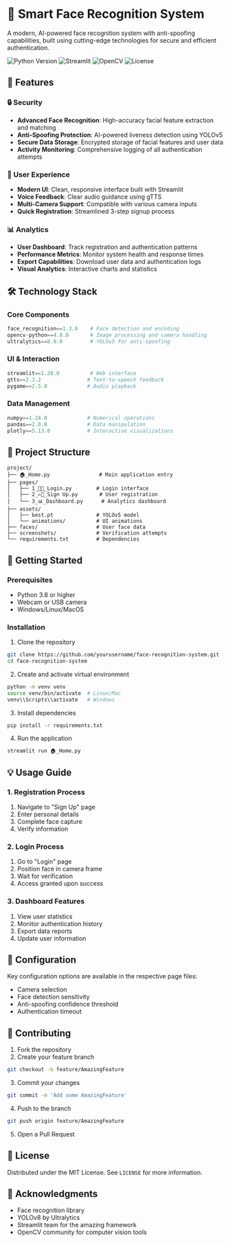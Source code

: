 # 🌟 Smart Face Recognition System

A modern, AI-powered face recognition system with anti-spoofing capabilities, built using cutting-edge technologies for secure and efficient authentication.

![Python Version](https://img.shields.io/badge/Python-3.8%2B-blue)
![Streamlit](https://img.shields.io/badge/Streamlit-1.28%2B-red)
![OpenCV](https://img.shields.io/badge/OpenCV-4.8%2B-green)
![License](https://img.shields.io/badge/License-MIT-yellow)

## 🎯 Features

### 🔒 Security
- **Advanced Face Recognition**: High-accuracy facial feature extraction and matching
- **Anti-Spoofing Protection**: AI-powered liveness detection using YOLOv5
- **Secure Data Storage**: Encrypted storage of facial features and user data
- **Activity Monitoring**: Comprehensive logging of all authentication attempts

### 👤 User Experience
- **Modern UI**: Clean, responsive interface built with Streamlit
- **Voice Feedback**: Clear audio guidance using gTTS
- **Multi-Camera Support**: Compatible with various camera inputs
- **Quick Registration**: Streamlined 3-step signup process

### 📊 Analytics
- **User Dashboard**: Track registration and authentication patterns
- **Performance Metrics**: Monitor system health and response times
- **Export Capabilities**: Download user data and authentication logs
- **Visual Analytics**: Interactive charts and statistics

## 🛠️ Technology Stack

### Core Components
```python
face_recognition==1.3.0    # Face detection and encoding
opencv-python==4.8.0       # Image processing and camera handling
ultralytics==8.0.0         # YOLOv5 for anti-spoofing
```

### UI & Interaction
```python
streamlit==1.28.0          # Web interface
gtts==2.3.2               # Text-to-speech feedback
pygame==2.5.0             # Audio playback
```

### Data Management
```python
numpy==1.24.0             # Numerical operations
pandas==2.0.0             # Data manipulation
plotly==5.13.0            # Interactive visualizations
```

## 📁 Project Structure

```
project/
├── 🏠_Home.py                # Main application entry
├── pages/
│   ├── 1_🤳🏻_Login.py        # Login interface
│   ├── 2_✍🏻_Sign Up.py       # User registration
│   └── 3_📊_Dashboard.py      # Analytics dashboard
├── assets/
│   ├── best.pt              # YOLOv5 model
│   └── animations/          # UI animations
├── faces/                   # User face data
├── screenshots/             # Verification attempts
└── requirements.txt         # Dependencies
```

## 🚀 Getting Started

### Prerequisites
- Python 3.8 or higher
- Webcam or USB camera
- Windows/Linux/MacOS

### Installation

1. Clone the repository
```bash
git clone https://github.com/yourusername/face-recognition-system.git
cd face-recognition-system
```

2. Create and activate virtual environment
```bash
python -m venv venv
source venv/bin/activate  # Linux/Mac
venv\\Scripts\\activate   # Windows
```

3. Install dependencies
```bash
pip install -r requirements.txt
```

4. Run the application
```bash
streamlit run 🏠_Home.py
```

## 💡 Usage Guide

### 1. Registration Process
1. Navigate to "Sign Up" page
2. Enter personal details
3. Complete face capture
4. Verify information

### 2. Login Process
1. Go to "Login" page
2. Position face in camera frame
3. Wait for verification
4. Access granted upon success

### 3. Dashboard Features
1. View user statistics
2. Monitor authentication history
3. Export data reports
4. Update user information

## 🔧 Configuration

Key configuration options are available in the respective page files:

- Camera selection
- Face detection sensitivity
- Anti-spoofing confidence threshold
- Authentication timeout

## 🤝 Contributing

1. Fork the repository
2. Create your feature branch
```bash
git checkout -b feature/AmazingFeature
```
3. Commit your changes
```bash
git commit -m 'Add some AmazingFeature'
```
4. Push to the branch
```bash
git push origin feature/AmazingFeature
```
5. Open a Pull Request

## 📝 License

Distributed under the MIT License. See `LICENSE` for more information.

## 🙏 Acknowledgments

- Face recognition library
- YOLOv8 by Ultralytics
- Streamlit team for the amazing framework
- OpenCV community for computer vision tools



